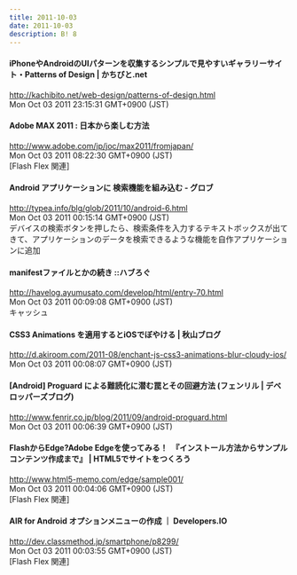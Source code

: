 ```yaml
---
title: 2011-10-03
date: 2011-10-03
description: B! 8
---
```


#### iPhoneやAndroidのUIパターンを収集するシンプルで見やすいギャラリーサイト・Patterns of Design | かちびと.net
http://kachibito.net/web-design/patterns-of-design.html<br>
Mon Oct 03 2011 23:15:31 GMT+0900 (JST)<br>


#### Adobe MAX 2011 : 日本から楽しむ方法
http://www.adobe.com/jp/joc/max2011/fromjapan/<br>
Mon Oct 03 2011 08:22:30 GMT+0900 (JST)<br>
[Flash Flex 関連]


#### Android アプリケーションに 検索機能を組み込む - グロブ
http://typea.info/blg/glob/2011/10/android-6.html<br>
Mon Oct 03 2011 00:15:14 GMT+0900 (JST)<br>
デバイスの検索ボタンを押したら、検索条件を入力するテキストボックスが出てきて、アプリケーションのデータを検索できるような機能を自作アプリケーションに追加


#### manifestファイルとかの続き ::ハブろぐ
http://havelog.ayumusato.com/develop/html/entry-70.html<br>
Mon Oct 03 2011 00:09:08 GMT+0900 (JST)<br>
キャッシュ


#### CSS3 Animations を適用するとiOSでぼやける | 秋山ブログ
http://d.akiroom.com/2011-08/enchant-js-css3-animations-blur-cloudy-ios/<br>
Mon Oct 03 2011 00:08:07 GMT+0900 (JST)<br>


#### [Android] Proguard による難読化に潜む罠とその回避方法 (フェンリル | デベロッパーズブログ)
http://www.fenrir.co.jp/blog/2011/09/android-proguard.html<br>
Mon Oct 03 2011 00:06:39 GMT+0900 (JST)<br>


#### FlashからEdge?Adobe Edgeを使ってみる！　『インストール方法からサンプルコンテンツ作成まで』 | HTML5でサイトをつくろう
http://www.html5-memo.com/edge/sample001/<br>
Mon Oct 03 2011 00:04:06 GMT+0900 (JST)<br>
[Flash Flex 関連]


#### AIR for Android オプションメニューの作成 ｜ Developers.IO
http://dev.classmethod.jp/smartphone/p8299/<br>
Mon Oct 03 2011 00:03:55 GMT+0900 (JST)<br>
[Flash Flex 関連]


